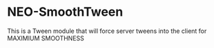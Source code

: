 # NEO-SmoothTween
This is a Tween module that will force server tweens into the client for MAXIMIUM SMOOTHNESS

